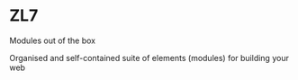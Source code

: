 # ZL7

Modules out of the box

Organised and self-contained suite of elements (modules) for building your web
